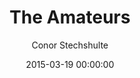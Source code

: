 ---
layout: book
published: true
title: The Amateurs
date: 2015-03-19 00:00:00
author: Conor Stechshulte
isbn-10: 1606997343
isbn-13: 978-1606997345
url: http://www.amazon.com/Amateurs-Conor-Stechshulte/dp/1606997343/ref=sr_1_3?s=books&ie=UTF8&qid=1434745485&sr=1-3&keywords=the+amateurs
rating: 4
---